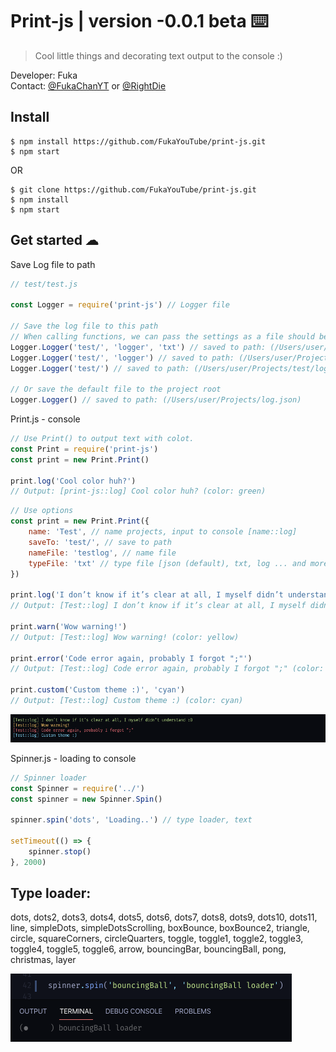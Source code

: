 # Print-js | version -0.0.1 beta ⌨️
> Cool little things and decorating text output to the console :)  

Developer: Fuka  
Contact: [@FukaChanYT](https://t.me/FukaChanYT) or [@RightDie](https://t.me/RightDie)  

## Install
```
$ npm install https://github.com/FukaYouTube/print-js.git
$ npm start
```
OR
```
$ git clone https://github.com/FukaYouTube/print-js.git
$ npm install
$ npm start
```

## Get started ☁︎

Save Log file to path
```javascript
// test/test.js

const Logger = require('print-js') // Logger file

// Save the log file to this path
// When calling functions, we can pass the settings as a file should be saved
Logger.Logger('test/', 'logger', 'txt') // saved to path: (/Users/user/Projects/test/logger.txt)
Logger.Logger('test/', 'logger') // saved to path: (/Users/user/Projects/test/logger.json)
Logger.Logger('test/') // saved to path: (/Users/user/Projects/test/log.json)

// Or save the default file to the project root
Logger.Logger() // saved to path: (/Users/user/Projects/log.json)
```

Print.js - console
```javascript
// Use Print() to output text with colot.
const Print = require('print-js')
const print = new Print.Print()

print.log('Cool color huh?')
// Output: [print-js::log] Cool color huh? (color: green)
```
```javascript
// Use options
const print = new Print.Print({
    name: 'Test', // name projects, input to console [name::log]
    saveTo: 'test/', // save to path
    nameFile: 'testlog', // name file
    typeFile: 'txt' // type file [json (default), txt, log ... and more]
})

print.log('I don’t know if it’s clear at all, I myself didn’t understand :D')
// Output: [Test::log] I don’t know if it’s clear at all, I myself didn’t understand :D (color: green)

print.warn('Wow warning!')
// Output: [Test::log] Wow warning! (color: yellow)

print.error('Code error again, probably I forgot ";"')
// Output: [Test::log] Code error again, probably I forgot ";" (color: red)

print.custom('Custom theme :)', 'cyan')
// Output: [Test::log] Custom theme :) (color: cyan)
```
![images](/md-img/console.png "Console colors")

Spinner.js - loading to console
```javascript
// Spinner loader
const Spinner = require('../')
const spinner = new Spinner.Spin()

spinner.spin('dots', 'Loading..') // type loader, text

setTimeout(() => {
    spinner.stop()
}, 2000)
```
## Type loader:
dots, dots2, dots3, dots4, dots5, dots6, dots7, dots8, dots9, dots10, dots11,  
line, simpleDots, simpleDotsScrolling, boxBounce, boxBounce2, triangle,  
circle, squareCorners, circleQuarters, toggle, toggle1, toggle2, toggle3,  
toggle4, toggle5, toggle6, arrow, bouncingBar, bouncingBall, pong, christmas, layer

![images](/md-img/loader.png "Loading type")